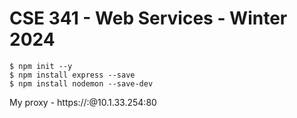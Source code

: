 # CSE 341 - Web Services - Winter 2024



```
$ npm init --y
$ npm install express --save
$ npm install nodemon --save-dev
```

My proxy - https://:@10.1.33.254:80